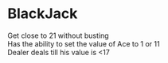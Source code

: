 # BlackJack

Get close to 21 without busting <br />
Has the ability to set the value of Ace to 1 or 11 <br />
Dealer deals till his value is <17 <br />

